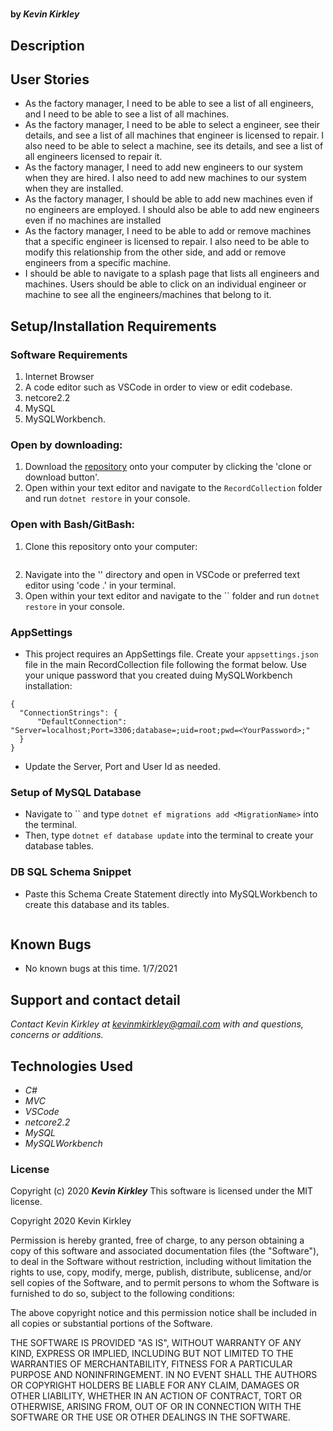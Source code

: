 # 

#### 

#### by _**Kevin Kirkley**_

## Description
   



## User Stories
* As the factory manager, I need to be able to see a list of all engineers, and I need to be able to see a list of all machines.
* As the factory manager, I need to be able to select a engineer, see their details, and see a list of all machines that engineer is licensed to repair. I also need to be able to select a machine, see its details, and see a list of all engineers licensed to repair it.
* As the factory manager, I need to add new engineers to our system when they are hired. I also need to add new machines to our system when they are installed.
* As the factory manager, I should be able to add new machines even if no engineers are employed. I should also be able to add new engineers even if no machines are installed
* As the factory manager, I need to be able to add or remove machines that a specific engineer is licensed to repair. I also need to be able to modify this relationship from the other side, and add or remove engineers from a specific machine.
* I should be able to navigate to a splash page that lists all engineers and machines. Users should be able to click on an individual engineer or machine to see all the engineers/machines that belong to it.


## Setup/Installation Requirements

### Software Requirements
1. Internet Browser
2. A code editor such as VSCode in order to view or edit codebase. 
3. netcore2.2
4. MySQL
5. MySQLWorkbench.

### Open by downloading:
1. Download the [repository]() onto your computer by clicking the 'clone or download button'.
2. Open within your text editor and navigate to the `RecordCollection` folder and run `dotnet restore` in your console.

### Open with Bash/GitBash:
1. Clone this repository onto your computer: 
```

```
2. Navigate into the '' directory and open in VSCode or preferred text editor using 'code .' in your terminal.
3. Open within your text editor and navigate to the `` folder and run `dotnet restore` in your console.

### AppSettings
* This project requires an AppSettings file. Create your `appsettings.json` file in the main RecordCollection file following the format below. Use your unique password that you created duing MySQLWorkbench installation:

```  
{
  "ConnectionStrings": {
      "DefaultConnection": "Server=localhost;Port=3306;database=;uid=root;pwd=<YourPassword>;"
  }
} 
```
* Update the Server, Port and User Id as needed.
### Setup of MySQL Database 

* Navigate to `` and type `dotnet ef migrations add <MigrationName>` into the terminal. 
* Then, type `dotnet ef database update` into the terminal to create your database tables.

### DB SQL Schema Snippet

* Paste this Schema Create Statement directly into MySQLWorkbench to create this database and its tables. 
```

```


## Known Bugs
* No known bugs at this time. 1/7/2021


## Support and contact detail

_Contact Kevin Kirkley at [kevinmkirkley@gmail.com](mailto:kevinmkirkley@gmail.com) with and questions, concerns or additions._


## Technologies Used 

* _C#_
* _MVC_
* _VSCode_
* _netcore2.2_
* _MySQL_
* _MySQLWorkbench_


### License

Copyright (c) 2020 **_Kevin Kirkley_**
This software is licensed under the MIT license.

Copyright 2020 Kevin Kirkley

Permission is hereby granted, free of charge, to any person obtaining a copy of this software and associated documentation files (the "Software"), to deal in the Software without restriction, including without limitation the rights to use, copy, modify, merge, publish, distribute, sublicense, and/or sell copies of the Software, and to permit persons to whom the Software is furnished to do so, subject to the following conditions:

The above copyright notice and this permission notice shall be included in all copies or substantial portions of the Software.

THE SOFTWARE IS PROVIDED "AS IS", WITHOUT WARRANTY OF ANY KIND, EXPRESS OR IMPLIED, INCLUDING BUT NOT LIMITED TO THE WARRANTIES OF MERCHANTABILITY, FITNESS FOR A PARTICULAR PURPOSE AND NONINFRINGEMENT. IN NO EVENT SHALL THE AUTHORS OR COPYRIGHT HOLDERS BE LIABLE FOR ANY CLAIM, DAMAGES OR OTHER LIABILITY, WHETHER IN AN ACTION OF CONTRACT, TORT OR OTHERWISE, ARISING FROM, OUT OF OR IN CONNECTION WITH THE SOFTWARE OR THE USE OR OTHER DEALINGS IN THE SOFTWARE.